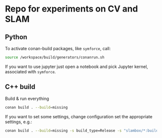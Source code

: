# Repo for experiments on CV and SLAM

## Python
To activate conan-build packages, like `symforce`, call:
```bash
source /workspace/build/generators/conanrun.sh
```
If you want to use jupyter just open a notebook and pick Jupyter kernel, associated with `symforce`.


## C++ build
Build & run everything
```bash
conan build . --build=missing
```

If you want to set some settings, change configuration set the appropriate settings, e.g.:
```bash
conan build . --build=missing -s build_type=Release -s "slambox/*:build_type=Release" -c tools.build:skip_test=False
```
